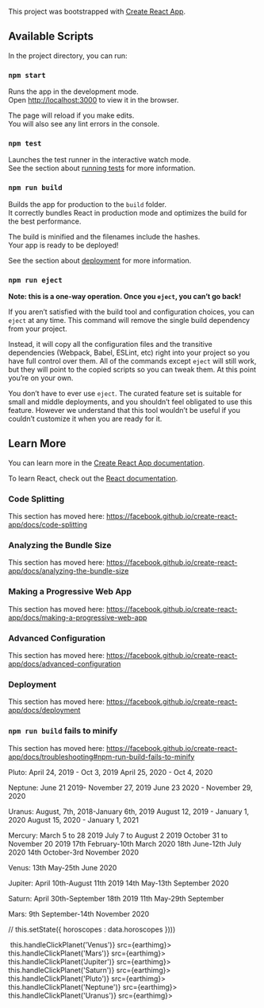 This project was bootstrapped with [Create React App](https://github.com/facebook/create-react-app).

## Available Scripts

In the project directory, you can run:

### `npm start`

Runs the app in the development mode.<br>
Open [http://localhost:3000](http://localhost:3000) to view it in the browser.

The page will reload if you make edits.<br>
You will also see any lint errors in the console.

### `npm test`

Launches the test runner in the interactive watch mode.<br>
See the section about [running tests](https://facebook.github.io/create-react-app/docs/running-tests) for more information.

### `npm run build`

Builds the app for production to the `build` folder.<br>
It correctly bundles React in production mode and optimizes the build for the best performance.

The build is minified and the filenames include the hashes.<br>
Your app is ready to be deployed!

See the section about [deployment](https://facebook.github.io/create-react-app/docs/deployment) for more information.

### `npm run eject`

**Note: this is a one-way operation. Once you `eject`, you can’t go back!**

If you aren’t satisfied with the build tool and configuration choices, you can `eject` at any time. This command will remove the single build dependency from your project.

Instead, it will copy all the configuration files and the transitive dependencies (Webpack, Babel, ESLint, etc) right into your project so you have full control over them. All of the commands except `eject` will still work, but they will point to the copied scripts so you can tweak them. At this point you’re on your own.

You don’t have to ever use `eject`. The curated feature set is suitable for small and middle deployments, and you shouldn’t feel obligated to use this feature. However we understand that this tool wouldn’t be useful if you couldn’t customize it when you are ready for it.

## Learn More

You can learn more in the [Create React App documentation](https://facebook.github.io/create-react-app/docs/getting-started).

To learn React, check out the [React documentation](https://reactjs.org/).

### Code Splitting

This section has moved here: https://facebook.github.io/create-react-app/docs/code-splitting

### Analyzing the Bundle Size

This section has moved here: https://facebook.github.io/create-react-app/docs/analyzing-the-bundle-size

### Making a Progressive Web App

This section has moved here: https://facebook.github.io/create-react-app/docs/making-a-progressive-web-app

### Advanced Configuration

This section has moved here: https://facebook.github.io/create-react-app/docs/advanced-configuration

### Deployment

This section has moved here: https://facebook.github.io/create-react-app/docs/deployment

### `npm run build` fails to minify

This section has moved here: https://facebook.github.io/create-react-app/docs/troubleshooting#npm-run-build-fails-to-minify

Pluto: April 24, 2019 - Oct 3, 2019
      April 25, 2020 - Oct 4, 2020

Neptune: June 21 2019- November 27, 2019
        June 23 2020 - November 29, 2020

Uranus: August, 7th, 2018-January 6th, 2019
        August 12, 2019 - January 1, 2020
        August 15, 2020 - January 1, 2021

Mercury: March 5 to 28 2019
    July 7 to August 2 2019
    October 31 to November 20 2019
    17th February-10th March 2020
    18th June-12th July 2020
    14th October-3rd November 2020

Venus: 13th May-25th June 2020

Jupiter: April 10th-August 11th 2019
        14th May-13th September 2020

Saturn:  April 30th-September 18th 2019
        11th May-29th September

Mars: 9th September-14th November 2020

  // this.setState({ horoscopes : data.horoscopes })))

  <Route exact path='/planets/mercury'  exact component={Mercury} />
  <Route exact path='/planets/venus'  exact component={Venus} />
  <Route exact path='/planets/mars'  exact component={Mars} />
  <Route exact path='/planets/jupiter'  exact component={Jupiter} />
  <Route exact path='/planets/saturn'  exact component={Saturn} />
  <Route exact path='/planets/pluto'  exact component={Pluto} />
  <Route exact path='/planets/neptune'  exact component={Neptune} />
  <Route exact path='/planets/uranus'  exact component={Uranus} />


  <Route exact path='/capricorn'  exact component={Capricorn} />
  <Route exact path='/aquarius'  exact component={Aquarius} />
  <Route exact path='/pisces'  exact component={Pisces} />
  <Route exact path='/aries'  exact component={Aries} />
  <Route exact path='/taurus'  exact component={Taurus} />
  <Route exact path='/gemini'  exact component={Gemini} />
  <Route exact path='/cancer'  exact component={Cancer} />
  <Route exact path='/leo'  exact component={Leo} />
  <Route exact path='/virgo'  exact component={Virgo} />
  <Route exact path='/libra'  exact component={Libra} />
  <Route exact path='/scorpio'  exact component={Scorpio} />
  <Route exact path='/sagittarius'  exact component={Sagittarius} />

  <Link to="/venus"><img value='venus'  onClick = {() => this.handleClickPlanet('Venus')} src={earthimg}></img></Link>
  <Link to="/mars"><img value='mars' onClick = {() => this.handleClickPlanet('Mars')} src={earthimg}></img></Link>
  <Link to="/jupiter"><img value='jupiter' onClick = {() => this.handleClickPlanet('Jupiter')} src={earthimg}></img></Link>
  <Link to="/saturn"><img value='saturn' onClick = {() => this.handleClickPlanet('Saturn')} src={earthimg}></img></Link>
  <Link to="/pluto"><img value='pluto' onClick = {() => this.handleClickPlanet('Pluto')} src={earthimg}></img></Link>
  <Link to="/neptune"><img value='neptune' onClick = {() => this.handleClickPlanet('Neptune')} src={earthimg}></img></Link>
  <Link to="/uranus"><img value='uranus' onClick = {() => this.handleClickPlanet('Uranus')} src={earthimg}></img></Link>
